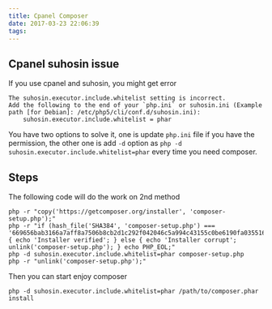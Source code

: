```yaml
---
title: Cpanel Composer
date: 2017-03-23 22:06:39
tags:
---
```


## Cpanel suhosin issue
If you use cpanel and suhosin, you might get error

<!-- more -->

```
The suhosin.executor.include.whitelist setting is incorrect.
Add the following to the end of your `php.ini` or suhosin.ini (Example path [for Debian]: /etc/php5/cli/conf.d/suhosin.ini):
    suhosin.executor.include.whitelist = phar
```

You have two options to solve it, one is update `php.ini` file if you have the permission, the other one is add `-d` option as `php -d suhosin.executor.include.whitelist=phar` every time you need composer.

## Steps
The following code will do the work on 2nd method
```
php -r "copy('https://getcomposer.org/installer', 'composer-setup.php');"
php -r "if (hash_file('SHA384', 'composer-setup.php') === '669656bab3166a7aff8a7506b8cb2d1c292f042046c5a994c43155c0be6190fa0355160742ab2e1c88d40d5be660b410') { echo 'Installer verified'; } else { echo 'Installer corrupt'; unlink('composer-setup.php'); } echo PHP_EOL;"
php -d suhosin.executor.include.whitelist=phar composer-setup.php
php -r "unlink('composer-setup.php');"
```
Then you can start enjoy composer

```
php -d suhosin.executor.include.whitelist=phar /path/to/composer.phar install
```

